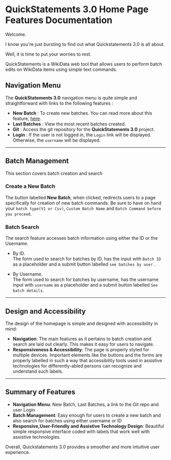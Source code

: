 # QuickStatements 3.0 Home Page Features Documentation

Welcome.

I know you're just bursting to find out what Quickstatements 3.0 is all about.

Well, it is time to put your worries to rest. 

QuickStatements is a WikiData web tool that allows users to perform batch edits on WikiData items using simple text commands.





## Navigation Menu

The  **QuickStatements 3.0** navigation menu is quite simple and straightforward  with links to the following features :
- **New Batch** : To create new batches. You can read more about this feature, [here](#create-a-new-batch).
- **Last Batches** : View the most recent batches created.
- **Git** : Access the git repository for the **QuickStatements 3.0** project.
- **Login** : If the user is not logged in, the ```Login``` link will be displayed. Otherwise, the ```username``` will be displayed.

---

## Batch Management
This section covers batch creation and search
###  Create a New Batch

The button labelled **New Batch**,  when clicked, redirects users to a page specifically for creation of new batch commands. Be sure to have on hand your ```batch type(V1 or Csv)```, ```Custom Batch Name``` and ```Batch Command before you proceed```.

### Batch Search 
The search feature accesses batch information using either the ID or the Username.

- By ID.  
The form used to search for batches by ID, has the input with ```Batch ID``` as a placeholder and a submit button labelled ```see batches by user``` .

- By Username.  
The form used to search for batches by username, has the username input with ```username``` as a placeholder and a submit button labelled ```See batch details```. 

 
---

## Design and Accessibility

The design of the homepage is simple and designed with accessibility in mind:
- **Navigation**: The main features as it pertains to batch creation and search are laid out clearly. This makes it easy for users to navigate.
- **Responsiveness & Accessibility**:  The page is properly styled for multiple devices. Important elements like the buttons and the forms are properly labelled in such a way that accessibility tools used in assistive technologies for differently-abled persons can recognize and understand such labels.

---

## Summary of Features
- **Navigation Menu**: New Batch, Last Batches, a link to the Git repo and user Login
- **Batch Management**: Easy enough for users to create a new batch and also search for batches using either username or ID
- **Responsive,User-Friendly and Assistive Technology Design**: Beautiful simple responsive interface coded with labels that work well with assistive technologies.


Overall, Quickstatements 3.0 provides a smoother and more intuitive user experience.